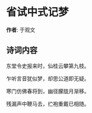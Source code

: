 # 省试中式记梦

**作者**: 于观文

## 诗词内容

东堂令史报来时，仙桂云攀第九枝。

乍听言音犹似梦，却思公道即无疑。

寒门仿佛春将到，幽径朦胧月渐移。

残漏声中鞭马去，纻袍重戴已相随。

